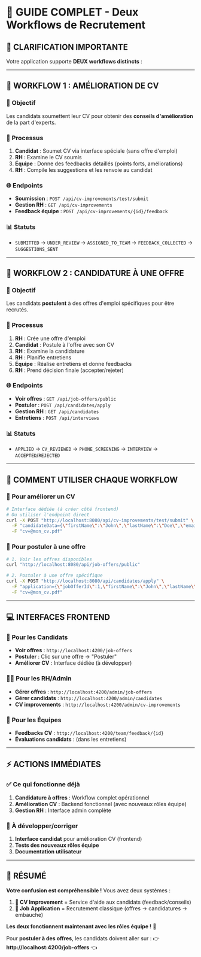 # 🔄 GUIDE COMPLET - Deux Workflows de Recrutement

## 🎯 **CLARIFICATION IMPORTANTE**

Votre application supporte **DEUX workflows distincts** :

---

## 📝 **WORKFLOW 1 : AMÉLIORATION DE CV**

### 🎯 **Objectif**
Les candidats soumettent leur CV pour obtenir des **conseils d'amélioration** de la part d'experts.

### 🔄 **Processus**
1. **Candidat** : Soumet CV via interface spéciale (sans offre d'emploi)
2. **RH** : Examine le CV soumis
3. **Équipe** : Donne des feedbacks détaillés (points forts, améliorations)  
4. **RH** : Compile les suggestions et les renvoie au candidat

### 🌐 **Endpoints**
- **Soumission** : `POST /api/cv-improvements/test/submit`
- **Gestion RH** : `GET /api/cv-improvements`
- **Feedback équipe** : `POST /api/cv-improvements/{id}/feedback`

### 📊 **Statuts**
- `SUBMITTED` → `UNDER_REVIEW` → `ASSIGNED_TO_TEAM` → `FEEDBACK_COLLECTED` → `SUGGESTIONS_SENT`

---

## 💼 **WORKFLOW 2 : CANDIDATURE À UNE OFFRE**

### 🎯 **Objectif**  
Les candidats **postulent** à des offres d'emploi spécifiques pour être recrutés.

### 🔄 **Processus**
1. **RH** : Crée une offre d'emploi
2. **Candidat** : Postule à l'offre avec son CV
3. **RH** : Examine la candidature  
4. **RH** : Planifie entretiens
5. **Équipe** : Réalise entretiens et donne feedbacks
6. **RH** : Prend décision finale (accepter/rejeter)

### 🌐 **Endpoints**
- **Voir offres** : `GET /api/job-offers/public`
- **Postuler** : `POST /api/candidates/apply`
- **Gestion RH** : `GET /api/candidates`
- **Entretiens** : `POST /api/interviews`

### 📊 **Statuts**
- `APPLIED` → `CV_REVIEWED` → `PHONE_SCREENING` → `INTERVIEW` → `ACCEPTED`/`REJECTED`

---

## 🚀 **COMMENT UTILISER CHAQUE WORKFLOW**

### 📝 **Pour améliorer un CV**
```bash
# Interface dédiée (à créer côté frontend)
# Ou utiliser l'endpoint direct
curl -X POST "http://localhost:8080/api/cv-improvements/test/submit" \
  -F "candidateData={\"firstName\":\"John\",\"lastName\":\"Doe\",\"email\":\"john@example.com\",\"phone\":\"123456789\"}" \
  -F "cv=@mon_cv.pdf"
```

### 💼 **Pour postuler à une offre**
```bash
# 1. Voir les offres disponibles
curl "http://localhost:8080/api/job-offers/public"

# 2. Postuler à une offre spécifique
curl -X POST "http://localhost:8080/api/candidates/apply" \
  -F "application={\"jobOfferId\":1,\"firstName\":\"John\",\"lastName\":\"Doe\",\"email\":\"john@example.com\"}" \
  -F "cv=@mon_cv.pdf"
```

---

## 💻 **INTERFACES FRONTEND**

### 👤 **Pour les Candidats**
- **Voir offres** : `http://localhost:4200/job-offers`
- **Postuler** : Clic sur une offre → "Postuler"
- **Améliorer CV** : Interface dédiée (à développer)

### 👨‍💼 **Pour les RH/Admin**
- **Gérer offres** : `http://localhost:4200/admin/job-offers`
- **Gérer candidats** : `http://localhost:4200/admin/candidates`  
- **CV improvements** : `http://localhost:4200/admin/cv-improvements`

### 👥 **Pour les Équipes**
- **Feedbacks CV** : `http://localhost:4200/team/feedback/{id}`
- **Évaluations candidats** : (dans les entretiens)

---

## ⚡ **ACTIONS IMMÉDIATES**

### ✅ **Ce qui fonctionne déjà**
1. **Candidature à offres** : Workflow complet opérationnel
2. **Amélioration CV** : Backend fonctionnel (avec nouveaux rôles équipe)
3. **Gestion RH** : Interface admin complète

### 🔧 **À développer/corriger**
1. **Interface candidat** pour amélioration CV (frontend)
2. **Tests des nouveaux rôles équipe**
3. **Documentation utilisateur**

---

## 🎉 **RÉSUMÉ**

**Votre confusion est compréhensible !** Vous avez deux systèmes :

1. **📝 CV Improvement** = Service d'aide aux candidats (feedback/conseils)
2. **💼 Job Application** = Recrutement classique (offres → candidatures → embauche)

**Les deux fonctionnent maintenant avec les rôles équipe !** 🚀

Pour **postuler à des offres**, les candidats doivent aller sur :
👉 **http://localhost:4200/job-offers** 👈
